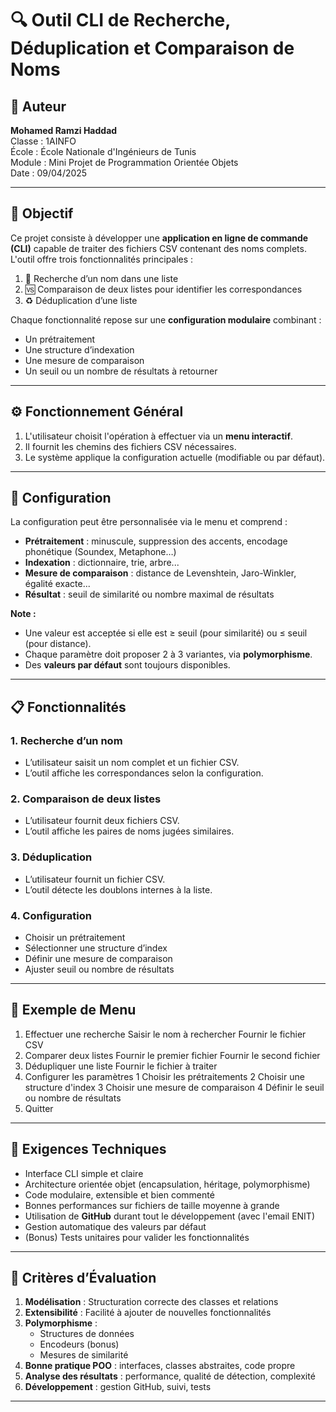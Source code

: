 # 🔍 Outil CLI de Recherche, Déduplication et Comparaison de Noms

## 👤 Auteur
**Mohamed Ramzi Haddad**  
Classe : 1AINFO  
École : École Nationale d'Ingénieurs de Tunis  
Module : Mini Projet de Programmation Orientée Objets  
Date : 09/04/2025  

---

## 🎯 Objectif

Ce projet consiste à développer une **application en ligne de commande (CLI)** capable de traiter des fichiers CSV contenant des noms complets. L'outil offre trois fonctionnalités principales :

1. 🔎 Recherche d’un nom dans une liste
2. 🆚 Comparaison de deux listes pour identifier les correspondances
3. ♻️ Déduplication d’une liste

Chaque fonctionnalité repose sur une **configuration modulaire** combinant :

- Un prétraitement
- Une structure d’indexation
- Une mesure de comparaison
- Un seuil ou un nombre de résultats à retourner

---

## ⚙ Fonctionnement Général

1. L'utilisateur choisit l'opération à effectuer via un **menu interactif**.
2. Il fournit les chemins des fichiers CSV nécessaires.
3. Le système applique la configuration actuelle (modifiable ou par défaut).

---

## 🔧 Configuration

La configuration peut être personnalisée via le menu et comprend :

- **Prétraitement** : minuscule, suppression des accents, encodage phonétique (Soundex, Metaphone…)
- **Indexation** : dictionnaire, trie, arbre...
- **Mesure de comparaison** : distance de Levenshtein, Jaro-Winkler, égalité exacte...
- **Résultat** : seuil de similarité ou nombre maximal de résultats

**Note :**
- Une valeur est acceptée si elle est ≥ seuil (pour similarité) ou ≤ seuil (pour distance).
- Chaque paramètre doit proposer 2 à 3 variantes, via **polymorphisme**.
- Des **valeurs par défaut** sont toujours disponibles.

---

## 📋 Fonctionnalités

### 1. Recherche d’un nom
- L’utilisateur saisit un nom complet et un fichier CSV.
- L’outil affiche les correspondances selon la configuration.

### 2. Comparaison de deux listes
- L’utilisateur fournit deux fichiers CSV.
- L’outil affiche les paires de noms jugées similaires.

### 3. Déduplication
- L’utilisateur fournit un fichier CSV.
- L’outil détecte les doublons internes à la liste.

### 4. Configuration
- Choisir un prétraitement
- Sélectionner une structure d’index
- Définir une mesure de comparaison
- Ajuster seuil ou nombre de résultats

---

## 🧭 Exemple de Menu

1. Effectuer une recherche
 Saisir le nom à rechercher
 Fournir le fichier CSV
2. Comparer deux listes
 Fournir le premier fichier
 Fournir le second fichier
3. Dédupliquer une liste
 Fournir le fichier à traiter
4. Configurer les paramètres
 1 Choisir les prétraitements
 2 Choisir une structure d'index
 3 Choisir une mesure de comparaison
 4 Définir le seuil ou nombre de résultats
5. Quitter


---

## 🧪 Exigences Techniques

- Interface CLI simple et claire
- Architecture orientée objet (encapsulation, héritage, polymorphisme)
- Code modulaire, extensible et bien commenté
- Bonnes performances sur fichiers de taille moyenne à grande
- Utilisation de **GitHub** durant tout le développement (avec l'email ENIT)
- Gestion automatique des valeurs par défaut
- (Bonus) Tests unitaires pour valider les fonctionnalités

---

## 🏅 Critères d’Évaluation

1. **Modélisation** : Structuration correcte des classes et relations
2. **Extensibilité** : Facilité à ajouter de nouvelles fonctionnalités
3. **Polymorphisme** :
   - Structures de données
   - Encodeurs (bonus)
   - Mesures de similarité
4. **Bonne pratique POO** : interfaces, classes abstraites, code propre
5. **Analyse des résultats** : performance, qualité de détection, complexité
6. **Développement** : gestion GitHub, suivi, tests

---


